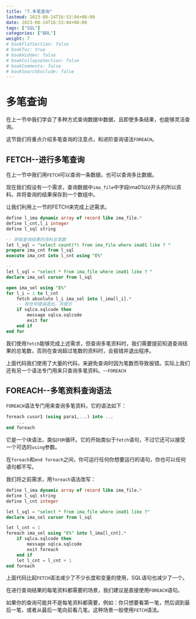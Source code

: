 ```yaml
---
title: "7.多笔查询"
lastmod: 2023-08-24T16:53:04+08:00
date: 2023-08-24T16:53:04+08:00
tags: ["SQL"]
categories: ["BDL"]
weight: 7
# bookFlatSection: false
# bookToc: true
# bookHidden: false
# bookCollapseSection: false
# bookComments: false
# bookSearchExclude: false
---
```


# 多笔查询

在上一节中我们学会了多种方式查询数据中数据，且即使多条结果，也能够灵活查询。

这节我们将重点介绍多笔查询的注意点，和进阶查询语法`FOREACH`。


## FETCH--进行多笔查询

在上一节中我们用`FETCH`可以查询一条数据，也可以查询多比数据。

现在我们假设有一个需求，查询数据中`ima_file`中字段ima01以`E`开头的所以资料。并将查询的结果保存到一个数组中。

让我们利用上一节的FETCH来完成上述需求。

```sql
define l_ima dynamic array of record like ima_file.*
define l_cnt,l_i integer
define l_sql string

-- 获取查询结果的资料总笔数
let l_sql = "select count(*) from ima_file where ima01 like ? "
prepare ima_cnt from l_sql
execute ima_cnt into l_cnt using "E%"

-- 
let l_sql = "select * from ima_file where ima01 like ? "
declare ima_sel cursor from l_sql

open ima_sel using "E%"
for l_i = 1 to l_cnt
    fetch absolute l_i ima_sel into l_ima[l_i].*
    -- 有任何错误退出，并提示
    if sqlca.sqlcode then
        message sqlca.sqlcode
        exit for
    end if
end for
```
我们使用`fetch`能够完成上述需求，但查询多笔资料时，我们需要提前知道查询结果的总笔数，否则在查询超过笔数的资料时，会报错并退出程序。

上面代码我们使用了大量的代码，来避免查询时因为笔数而导致报错。实际上我们还有另一个语法专门用来只查询多笔资料。--`FOREACH`

## FOREACH--多笔资料查询语法

`FOREACH`语法专门用来查询多笔资料，它的语法如下：

```sql
foreach cusor1 (using para1,...) into ...
    ...
end foreach
```

它是一个块语法，类似`FOR`循环。它的开始类似于`fetch`语句，不过它还可以接受一个可选的`using`参数。

在`foreach`和`end foreach`之间，你可运行任何你想要运行的语句，你也可以任何语句都不写。

我们将之前需求，用`foreach`语法改写：

```sql
define l_ima dynamic array of record like ima_file.*
define l_sql string
define l_cnt integer

let l_sql = "select * from ima_file where ima01 like ?"
declare ima_sel cursor from l_sql

let l_cnt = 1
foreach ima_sel using "E%" into l_ima[l_cnt].*
    if sqlca.sqlcode then
        message sqlca.sqlcode
        exit foreach
    end if
    let l_cnt = l_cnt + 1
end foreach
```
上面代码比起`FETCH`语法减少了不少长度和变量的使用，SQL语句也减少了一个。

在进行查询结果的每笔资料都需要的场景，我们建议是直接使用`FOREACH`语句。

如果你的查询可能并不是每笔资料都需要，例如：你只想要看第一笔，然后调到最后一笔，或者从最后一笔向前看几笔。这种场景一般使用`FETCH`语法。
